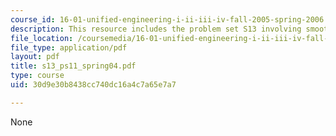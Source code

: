 ```yaml
---
course_id: 16-01-unified-engineering-i-ii-iii-iv-fall-2005-spring-2006
description: This resource includes the problem set S13 involving smoother function?.
file_location: /coursemedia/16-01-unified-engineering-i-ii-iii-iv-fall-2005-spring-2006/30d9e30b8438cc740dc16a4c7a65e7a7_s13_ps11_spring04.pdf
file_type: application/pdf
layout: pdf
title: s13_ps11_spring04.pdf
type: course
uid: 30d9e30b8438cc740dc16a4c7a65e7a7

---
```

None